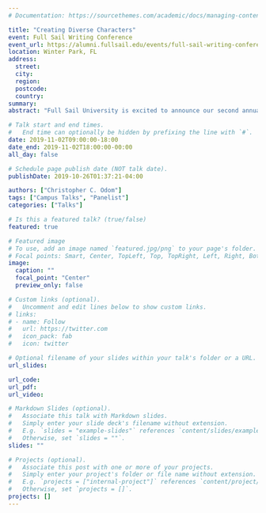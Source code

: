 ```yaml
---
# Documentation: https://sourcethemes.com/academic/docs/managing-content/

title: "Creating Diverse Characters"
event: Full Sail Writing Conference
event_url: https://alumni.fullsail.edu/events/full-sail-writing-conference-2019
location: Winter Park, FL
address:
  street:
  city:
  region:
  postcode:
  country:
summary:
abstract: "Full Sail University is excited to announce our second annual Full Sail Writing Conference! This event is open to all alumni, students, faculty and staff. Our conference focuses on all kinds of writing: from novels to screenwriting, social media writing to comics, and from short stories to games. If you need to write it, we want to talk about it."

# Talk start and end times.
#   End time can optionally be hidden by prefixing the line with `#`.
date: 2019-11-02T09:00:00-18:00
date_end: 2019-11-02T18:00:00-00:00
all_day: false

# Schedule page publish date (NOT talk date).
publishDate: 2019-10-26T01:37:21-04:00

authors: ["Christopher C. Odom"]
tags: ["Campus Talks", "Panelist"]
categories: ["Talks"]

# Is this a featured talk? (true/false)
featured: true

# Featured image
# To use, add an image named `featured.jpg/png` to your page's folder.
# Focal points: Smart, Center, TopLeft, Top, TopRight, Left, Right, BottomLeft, Bottom, BottomRight.
image:
  caption: ""
  focal_point: "Center"
  preview_only: false

# Custom links (optional).
#   Uncomment and edit lines below to show custom links.
# links:
# - name: Follow
#   url: https://twitter.com
#   icon_pack: fab
#   icon: twitter

# Optional filename of your slides within your talk's folder or a URL.
url_slides:

url_code:
url_pdf:
url_video:

# Markdown Slides (optional).
#   Associate this talk with Markdown slides.
#   Simply enter your slide deck's filename without extension.
#   E.g. `slides = "example-slides"` references `content/slides/example-slides.md`.
#   Otherwise, set `slides = ""`.
slides: ""

# Projects (optional).
#   Associate this post with one or more of your projects.
#   Simply enter your project's folder or file name without extension.
#   E.g. `projects = ["internal-project"]` references `content/project/deep-learning/index.md`.
#   Otherwise, set `projects = []`.
projects: []
---
```

